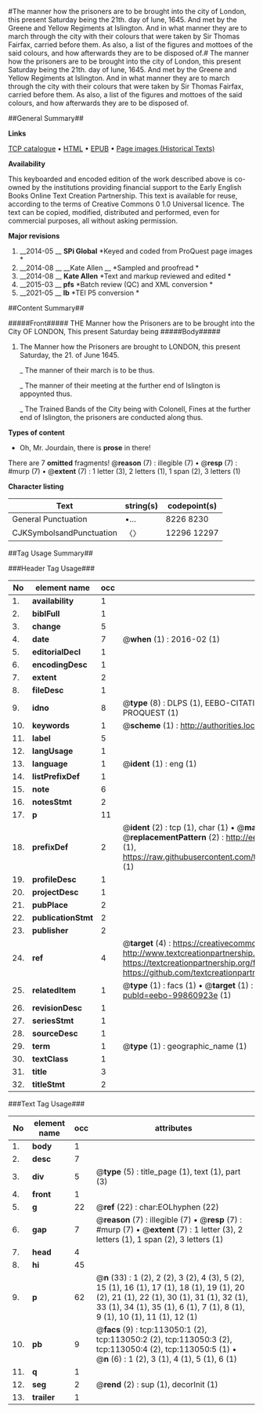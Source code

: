 #The manner how the prisoners are to be brought into the city of London, this present Saturday being the 21th. day of Iune, 1645. And met by the Greene and Yellow Regiments at Islington. And in what manner they are to march through the city with their colours that were taken by Sir Thomas Fairfax, carried before them. As also, a list of the figures and mottoes of the said colours, and how afterwards they are to be disposed of.#
The manner how the prisoners are to be brought into the city of London, this present Saturday being the 21th. day of Iune, 1645. And met by the Greene and Yellow Regiments at Islington. And in what manner they are to march through the city with their colours that were taken by Sir Thomas Fairfax, carried before them. As also, a list of the figures and mottoes of the said colours, and how afterwards they are to be disposed of.

##General Summary##

**Links**

[TCP catalogue](http://www.ota.ox.ac.uk/tcp/)  • 
[HTML](http://tei.it.ox.ac.uk/tcp/Texts-HTML/free/A89/A89484.html)  • 
[EPUB](http://tei.it.ox.ac.uk/tcp/Texts-EPUB/free/A89/A89484.epub) • 
[Page images (Historical Texts)](https://historicaltexts.jisc.ac.uk/eebo-99860923e)

**Availability**

This keyboarded and encoded edition of the work described above is co-owned by the
    institutions providing financial support to the Early English Books Online Text Creation
    Partnership. This text is available for reuse, according to the terms of  Creative Commons 0 1.0 Universal
    licence. The text can be copied, modified, distributed and performed, even for commercial
    purposes, all without asking permission.

**Major revisions**

1. __2014-05 __ __SPi Global__ *Keyed and coded from ProQuest page images *
1. __2014-08 __ __Kate Allen __ *Sampled and proofread *
1. __2014-08 __ __Kate Allen__ *Text and markup reviewed and edited *
1. __2015-03 __ __pfs__ *Batch review (QC) and XML conversion *
1. __2021-05 __ __lb__ *TEI P5 conversion *

##Content Summary##

#####Front#####
THE Manner how the Prisoners are to be brought into the City OF LONDON, This present Saturday being 
#####Body#####

1. The Manner how the Prisoners are brought to LONDON, this present Saturday, the 21. of June 1645.

    _ The manner of their march is to be thus.

    _ The manner of their meeting at the further end of Islington is appoynted thus.

    _ The Trained Bands of the City being with Colonell, Fines at the further end of Islington, the prisoners are conducted along thus.

**Types of content**

  * Oh, Mr. Jourdain, there is **prose** in there!

There are 7 **omitted** fragments! 
 @__reason__ (7) : illegible (7)  •  @__resp__ (7) : #murp (7)  •  @__extent__ (7) : 1 letter (3), 2 letters (1), 1 span (2), 3 letters (1)

**Character listing**


|Text|string(s)|codepoint(s)|
|---|---|---|
|General Punctuation|•…|8226 8230|
|CJKSymbolsandPunctuation|〈〉|12296 12297|

##Tag Usage Summary##

###Header Tag Usage###

|No|element name|occ|attributes|
|---|---|---|---|
|1.|__availability__|1||
|2.|__biblFull__|1||
|3.|__change__|5||
|4.|__date__|7| @__when__ (1) : 2016-02 (1)|
|5.|__editorialDecl__|1||
|6.|__encodingDesc__|1||
|7.|__extent__|2||
|8.|__fileDesc__|1||
|9.|__idno__|8| @__type__ (8) : DLPS (1), EEBO-CITATION (1), VID (1), EEBO-PROQUEST (1), STC (3), PROQUEST (1)|
|10.|__keywords__|1| @__scheme__ (1) : http://authorities.loc.gov/ (1)|
|11.|__label__|5||
|12.|__langUsage__|1||
|13.|__language__|1| @__ident__ (1) : eng (1)|
|14.|__listPrefixDef__|1||
|15.|__note__|6||
|16.|__notesStmt__|2||
|17.|__p__|11||
|18.|__prefixDef__|2| @__ident__ (2) : tcp (1), char (1)  •  @__matchPattern__ (2) : ([0-9\-]+):([0-9IVX]+) (1), (.+) (1)  •  @__replacementPattern__ (2) : http://eebo.chadwyck.com/downloadtiff?vid=$1&page=$2 (1), https://raw.githubusercontent.com/textcreationpartnership/Texts/master/tcpchars.xml#$1 (1)|
|19.|__profileDesc__|1||
|20.|__projectDesc__|1||
|21.|__pubPlace__|2||
|22.|__publicationStmt__|2||
|23.|__publisher__|2||
|24.|__ref__|4| @__target__ (4) : https://creativecommons.org/publicdomain/zero/1.0/ (1), http://www.textcreationpartnership.org/docs/. (1), https://textcreationpartnership.org/faq/#faq05 (1), https://github.com/textcreationpartnership (1)|
|25.|__relatedItem__|1| @__type__ (1) : facs (1)  •  @__target__ (1) : https://data.historicaltexts.jisc.ac.uk/view?pubId=eebo-99860923e (1)|
|26.|__revisionDesc__|1||
|27.|__seriesStmt__|1||
|28.|__sourceDesc__|1||
|29.|__term__|1| @__type__ (1) : geographic_name (1)|
|30.|__textClass__|1||
|31.|__title__|3||
|32.|__titleStmt__|2||


###Text Tag Usage###

|No|element name|occ|attributes|
|---|---|---|---|
|1.|__body__|1||
|2.|__desc__|7||
|3.|__div__|5| @__type__ (5) : title_page (1), text (1), part (3)|
|4.|__front__|1||
|5.|__g__|22| @__ref__ (22) : char:EOLhyphen (22)|
|6.|__gap__|7| @__reason__ (7) : illegible (7)  •  @__resp__ (7) : #murp (7)  •  @__extent__ (7) : 1 letter (3), 2 letters (1), 1 span (2), 3 letters (1)|
|7.|__head__|4||
|8.|__hi__|45||
|9.|__p__|62| @__n__ (33) : 1 (2), 2 (2), 3 (2), 4 (3), 5 (2), 15 (1), 16 (1), 17 (1), 18 (1), 19 (1), 20 (2), 21 (1), 22 (1), 30 (1), 31 (1), 32 (1), 33 (1), 34 (1), 35 (1), 6 (1), 7 (1), 8 (1), 9 (1), 10 (1), 11 (1), 12 (1)|
|10.|__pb__|9| @__facs__ (9) : tcp:113050:1 (2), tcp:113050:2 (2), tcp:113050:3 (2), tcp:113050:4 (2), tcp:113050:5 (1)  •  @__n__ (6) : 1 (2), 3 (1), 4 (1), 5 (1), 6 (1)|
|11.|__q__|1||
|12.|__seg__|2| @__rend__ (2) : sup (1), decorInit (1)|
|13.|__trailer__|1||
